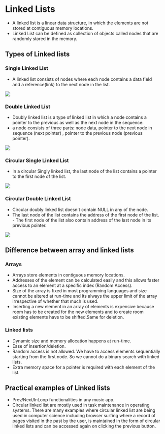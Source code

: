 # Linked Lists

- A linked list is a linear data structure, in which the elements are not stored at contiguous memory locations.
- Linked List can be defined as collection of objects called nodes that are randomly stored in the memory.

## Types of Linked lists

### Single Linked List

- A linked list consists of nodes where each node contains a data field and a reference(link) to the next node in the list.

![](https://static.javatpoint.com/ds/images/linked-list.png)

### Double Linked List

- Doubly linked list is a type of linked list in which a node contains a pointer to the previous as well as the next node in the sequence.
- a node consists of three parts: node data, pointer to the next node in sequence (next pointer) , pointer to the previous node (previous pointer).

![](https://static.javatpoint.com/ds/images/doubly-linked-list2.png)

### Circular Single Linked List

- In a circular Singly linked list, the last node of the list contains a pointer to the first node of the list.

![](https://static.javatpoint.com/ds/images/circular-singly-linked-list.png)

### Circular Double Linked List

- Circular doubly linked list doesn't contain NULL in any of the node.
- The last node of the list contains the address of the first node of the list. - The first node of the list also contain address of the last node in its previous pointer.

![](https://static.javatpoint.com/ds/images/circular-doubly-linked-list.png)

## Difference between array and linked lists

### Arrays

- Arrays store elements in contiguous memory locations.
- Addresses of the element can be calculated easily and this allows faster access to an element at a specific index (Random Access).
- Size of the array is fixed in most programming languages and size cannot be altered at run-time and its always the upper limit of the array irrespective of whether that much is used.
- Inserting a new element in an array of elements is expensive because room has to be created for the new elements and to create room existing elements have to be shifted.Same for deletion.

### Linked lists

- Dynamic size and memory allocation happens at run-time.
- Ease of insertion/deletion.
- Random access is not allowed. We have to access elements sequentially starting from the first node. So we cannot do a binary search with linked lists.
- Extra memory space for a pointer is required with each element of the list.

## Practical examples of Linked lists

- Prev/Next/InLoop functionalities in any music app.
- Circular linked list are mostly used in task maintenance in operating systems. There are many examples where circular linked list are being used in computer science including browser surfing where a record of pages visited in the past by the user, is maintained in the form of circular linked lists and can be accessed again on clicking the previous button.

